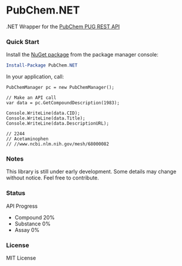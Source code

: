 PubChem.NET
===========

.NET Wrapper for the [PubChem PUG REST API](https://pubchem.ncbi.nlm.nih.gov/pug_rest/PUG_REST.html)

### Quick Start
Install the [NuGet package](https://nuget.org/packages/PubChem.NET/) from the package manager console:

```powershell
Install-Package PubChem.NET
```
In your application, call:

```CSharp
PubChemManager pc = new PubChemManager();

// Make an API call
var data = pc.GetCompoundDescription(1983);

Console.WriteLine(data.CID);
Console.WriteLine(data.Title);
Console.WriteLine(data.DescriptionURL);

// 2244
// Acetaminophen
// //www.ncbi.nlm.nih.gov/mesh/68000082
```

### Notes
This library is still under early development. Some details may change without notice. Feel free to contribute.

### Status
API Progress

- Compound 20%
- Substance 0%
- Assay 0%


### License
MIT License
